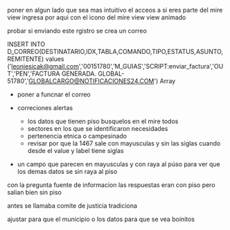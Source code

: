 
poner en algun lado que sea mas intuitivo el acceos a si eres parte del mire view ingresa por aqui con el icono del mire view view animado

probar si enviando este rgistro se crea un correo

INSERT INTO D_CORREO(DESTINATARIO,IDX,TABLA,COMANDO,TIPO,ESTATUS,ASUNTO,REMITENTE) values ('leonjesicak@gmail.com','00151780','M_GUIAS','SCRIPT:enviar_factura','OUT','PEN','FACTURA GENERADA. GLOBAL-51780','GLOBALCARGO@NOTIFICACIONES24.COM') Array



* poner a funcnar el correo

* correciones alertas
    - los datos que tienen piso busquelos en el mire todos 
    - sectores en los que se identificaron necesidades
    - pertenencia etnica o campesinado
    - revisar por que la 1467 sale con mayusculas y sin las siglas cuando desde el value y label tiene siglas 



* un campo que parecen en mayusculas y con raya al púso para ver que los demas datos se sin raya al piso 

con la pregunta fuente de informacion las respuestas eran con piso pero salian bien sin piso 

antes se llamaba comite de justicia tradiciona

ajustar para que el municipio o los datos para que se vea boinitos